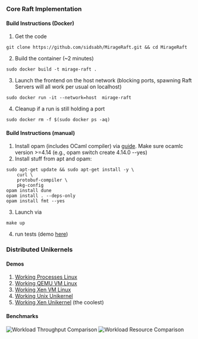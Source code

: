 ### Core Raft Implementation
#### Build Instructions (Docker)
1. Get the code
  ```
  git clone https://github.com/sidsabh/MirageRaft.git && cd MirageRaft
  ```
2. Build the container (~2 minutes)
```
sudo docker build -t mirage-raft .
```
3. Launch the frontend on the host network (blocking ports, spawning Raft Servers will all work per usual on localhost)
```
sudo docker run -it --network=host  mirage-raft
```
4. Cleanup if a run is still holding a port
```
sudo docker rm -f $(sudo docker ps -aq)
```

#### Build Instructions (manual)
1. Install opam (includes OCaml compiler) via [guide](https://ocaml.org/install#linux_mac_bsd).  Make sure ocamlc version >=4.14 (e.g., opam switch create 4.14.0 --yes)
2. Install stuff from apt and opam:
```
sudo apt-get update && sudo apt-get install -y \
    curl \
    protobuf-compiler \
    pkg-config
opam install dune
opam install . --deps-only
opam install fmt --yes
```
3. Launch via
```
make up
```
4. run tests (demo [here](https://www.youtube.com/watch?v=o2JRtMvaK9s))



### Distributed Unikernels
#### Demos
1. [Working Processes Linux](https://www.youtube.com/watch?v=o2JRtMvaK9s)
2. [Working QEMU VM Linux](https://www.youtube.com/watch?v=FpxuH9PP_SM)
3. [Working Xen VM Linux](https://www.youtube.com/watch?v=9ootTDpPCHc)
4. [Working Unix Unikernel](https://www.youtube.com/watch?v=i4UQx420X9Y)
5. [Working Xen Unikernel](https://www.youtube.com/watch?v=7ogb8ENc1ZQ) (the coolest)

#### Benchmarks

![Workload Throughput Comparison](https://www.sidsabhnani.com/unikernel/unikernel_time.png)
![Workload Resource Comparison](https://www.sidsabhnani.com/unikernel/unikernel_resource.png)
